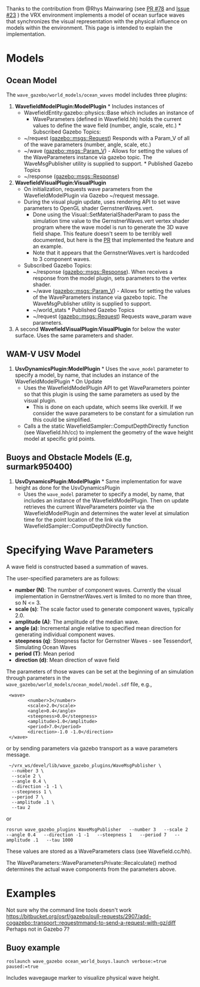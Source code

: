Thanks to the contribution from @Rhys Mainwaring (see [PR #78](https://bitbucket.org/osrf/vrx/pull-requests/78/issue-23-coordinate-the-physics-and/diff) and [Issue #23](https://bitbucket.org/osrf/vrx/issues/23/coordinate-the-physics-and-visualization) ) the VRX environment implements a model of ocean surface waves that synchronizes the visual representation with the physical influence on models within the environment.  This page is intended to explain the implementation.

# Models #

## Ocean Model #

The `wave_gazebo/world_models/ocean_waves` model includes three plugins:

  1. **WavefieldModelPlugin:ModelPlugin** 
    * Includes instances of 
        * WavefieldEntity:gazebo::physics::Base which includes an instance of
            * WaveParameters (defined in Wavefield.hh) holds the current values to define the wave field (number, angle, scale, etc.)
    * Subscribed Gazebo Topics:
        * ~/request ([gazebo::msgs::Request](https://bitbucket.org/osrf/gazebo/src/default/gazebo/msgs/request.proto))  Responds with a Param_V of all of the wave parameters (number, angle, scale, etc.)
        * ~/wave ([gazebo::msgs::Param_V](https://bitbucket.org/osrf/gazebo/src/default/gazebo/msgs/param_v.proto))  - Allows for setting the values of the WaveParameters instance via gazebo topic.  The WaveMsgPublisher utility is supplied to support.
    * Published Gazebo Topics
        * ~/response ([gazebo::msgs::Response](https://bitbucket.org/osrf/gazebo/src/default/gazebo/msgs/response.proto))
  1. **WavefieldVisualPlugin:VisualPlugin**  
     * On initialization, requests wave parameters from the WavefieldModelPlugin via Gazebo ~/request message.
     * During the visual plugin update, uses rendering API to set wave parameters to OpenGL shader GernstnerWaves.vert. 
         * Done using the Visual::SetMaterialShaderParam to pass the simulation time value to the GernstnerWaves.vert vertex shader program where the wave model is run to generate the 3D wave field shape.  This feature doesn't seem to be terribly well documented, but here is the [PR](https://bitbucket.org/osrf/gazebo/pull-requests/2863/add-visual-setmaterialshaderparam-function/diff) that implemented the feature and an example.
         * Note that it appears that the GernstnerWaves.vert is hardcoded to 3 component waves.
     * Subscribed Gazebo Topics:
         * ~/response ([gazebo::msgs::Response](https://bitbucket.org/osrf/gazebo/src/default/gazebo/msgs/response.proto)). When receives a response from the model plugin, sets parameters to the vertex shader.
         * ~/wave ([gazebo::msgs::Param_V](https://bitbucket.org/osrf/gazebo/src/default/gazebo/msgs/param_v.proto))  - Allows for setting the values of the WaveParameters instance via gazebo topic.  The WaveMsgPublisher utility is supplied to support.
         * ~/world_stats 
    * Published Gazebo Topics
         * ~/request ([gazebo::msgs::Request](https://bitbucket.org/osrf/gazebo/src/default/gazebo/msgs/request.proto)) Requests wave_param wave parameters.
  1. A second **WavefieldVisualPlugin:VisualPlugin** for below the water surface. Uses the same parameters and shader.

## WAM-V USV Model ##

  1. **UsvDynamicsPlugin:ModelPlugin** 
    * Uses the `wave_model` parameter to specify a model, by name, that includes an instance of the WavefieldModelPlugin
    * On Update
        * Uses the WavefieldModelPlugin API to get WaveParameters pointer so that this plugin is using the same parameters as used by the visual plugin.
            * This is done on each update, which seems like overkill.  If we consider the wave parameters to be constant for a simulation run this could be simplified.
        * Calls a the static WavefieldSampler::ComputDepthDirectly function (see Wavefield.hh/cc) to implement the geometry of the wave height model at specific grid points.

## Buoys and Obstacle Models (E.g, surmark950400) ##


  1. **UsvDynamicsPlugin:ModelPlugin** 
    * Same implementation for wave height as done for the UsvDynamicsPlugin
        * Uses the `wave_model` parameter to specify a model, by name, that includes an instance of the WavefieldModelPlugin. Then on update retrieves the current WaveParameters pointer via the WavefieldModelPlugin and determines the water level at simulation time for the point location of the link via the WavefieldSampler::ComputDepthDirectly function.
   
# Specifying Wave Parameters

A wave field is constructed based a summation of waves.  

The user-specified parameters are as follows:

  * **number (N)**: The number of component waves.  Currently the visual implementation in GernstnerWaves.vert is limited to no more than three, so N <= 3.
  * **scale (s)**: The scale factor used to generate component waves, typically 2.0.
  * **amplitude (A)**: The amplitude of the median wave.
  * **angle (a)**: Incremental angle relative to specified mean direction for generating individual component waves.
  * **steepness (q)**: Steepness factor for Gernstner Waves - see Tessendorf, Simulating Ocean Waves
  * **period (T)**: Mean period
  * **direction (d)**: Mean direction of wave field

The parameters of those waves can be set at the beginning of an simulation through parameters in the `wave_gazebo/world_models/ocean_model/model.sdf` file, e.g.,

```
 <wave>
        <number>3</number>
        <scale>2.0</scale>
        <angle>0.4</angle>
        <steepness>0.0</steepness>
        <amplitude>1.0</amplitude>
        <period>7.0</period>
        <direction>-1.0 -1.0</direction>
 </wave>
```
or by sending parameters via gazebo transport as a wave parameters message.
```
 ~/vrx_ws/devel/lib/wave_gazebo_plugins/WaveMsgPublisher \
  --number 3 \
  --scale 2 \
  --angle 0.4 \
  --direction -1 -1 \
  --steepness 1 \
  --period 7 \
  --amplitude .1 \
  --tau 2
```
or
```
rosrun wave_gazebo_plugins WaveMsgPublisher   --number 3   --scale 2   --angle 0.4   --direction -1 -1   --steepness 1   --period 7   --amplitude .1   --tau 1000
```

These values are stored as a WaveParameters class (see Wavefield.cc/hh).  

The WaveParameters::WaveParametersPrivate::Recalculate() method determines the actual wave components from the parameters above.



# Examples

Not sure why the command line tools doesn't work https://bitbucket.org/osrf/gazebo/pull-requests/2907/add-cogazebo::transport::requestmmand-to-send-a-request-with-gz/diff
Perhaps not in Gazebo 7?

## Buoy example

```
roslaunch wave_gazebo ocean_world_buoys.launch verbose:=true paused:=true
```
Includes wavegauge marker to visualize physical wave height.